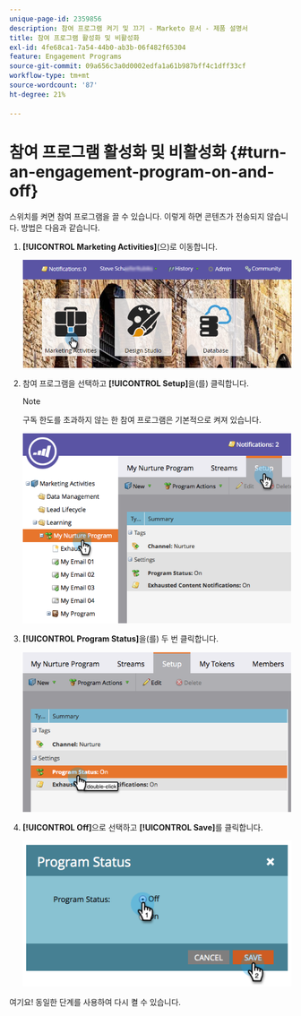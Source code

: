 ```yaml
---
unique-page-id: 2359856
description: 참여 프로그램 켜기 및 끄기 - Marketo 문서 - 제품 설명서
title: 참여 프로그램 활성화 및 비활성화
exl-id: 4fe68ca1-7a54-44b0-ab3b-06f482f65304
feature: Engagement Programs
source-git-commit: 09a656c3a0d0002edfa1a61b987bff4c1dff33cf
workflow-type: tm+mt
source-wordcount: '87'
ht-degree: 21%

---
```


# 참여 프로그램 활성화 및 비활성화 {#turn-an-engagement-program-on-and-off}

스위치를 켜면 참여 프로그램을 끌 수 있습니다. 이렇게 하면 콘텐츠가 전송되지 않습니다. 방법은 다음과 같습니다.

1. **[!UICONTROL Marketing Activities]**(으)로 이동합니다.

   ![](assets/login-marketing-activities.png)

1. 참여 프로그램을 선택하고 **[!UICONTROL Setup]**&#x200B;을(를) 클릭합니다.

   >[!NOTE]
   >
   >구독 한도를 초과하지 않는 한 참여 프로그램은 기본적으로 켜져 있습니다.

   ![](assets/image2014-9-15-17-3a14-3a56.png)

1. **[!UICONTROL Program Status]**&#x200B;을(를) 두 번 클릭합니다.

   ![](assets/image2014-9-15-17-3a14-3a59.png)

1. **[!UICONTROL Off]**&#x200B;으로 선택하고 **[!UICONTROL Save]**&#x200B;를 클릭합니다.

   ![](assets/image2014-9-15-17-3a15-3a2.png)

여기요! 동일한 단계를 사용하여 다시 켤 수 있습니다.
